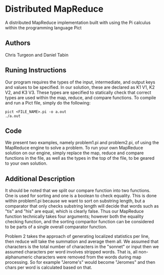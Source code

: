 # Distributed MapReduce
A distributed MapReduce implementation built with using the Pi calculus within the programming language Pict

## Authors
Chris Turgeon and Daniel Tabin

## Runing Instructions
Our program requires the types of the input, intermediate, and output keys and values to be specified.  In our solution, these are declared as K1 V1, K2 V2, and K3 V3.  These types are specified to statically check that correct types are used within the map, reduce, and compare functions.  To compile and run a Pict file, simply do the following:

```
pict <FILE_NAME>.pi -o a.out
./a.out
```

## Code
We present two examples, namely problem1.pi and problem2.pi, of using the MapReduce engine to solve a problem.  To run your own MapReduce solution on our engine, simply replace the map, reduce and compare functions in the file, as well as the types in the top of the file, to be geared to your own solution.

## Additional Description
It should be noted that we split our compare function into two functions.  One is used for sorting and one is a boolean to check equality.  This is done within problem1.pi because we want to sort on substring length, but a comparator that only checks substring length will decide that words such as "tis" and "his" are equal, which is clearly false.  Thus our MapReduce function technically takes four arguments; however both the equality checking function, and the sorting comparitor function can be considered to be parts of a single overall comparator function.

Problem 2 takes the approach of generating localized statistics per line, then reduce will take the summation and average them all. We assumed that characters is the total number of characters in the "sonnet" or input then we assumed characters per word involves stripped words. That is, all non-alphanumeric characters were removed from the words during map processing. So for example "Jerome's" would become "Jeromes" and then chars per word is calculated based on that.
